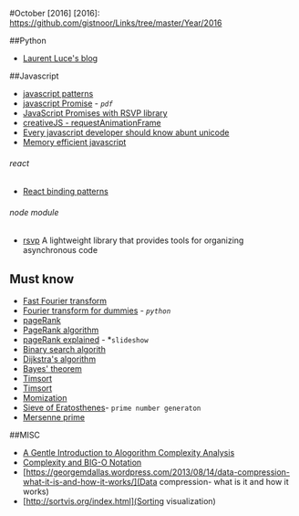 #October [2016]
[2016]: https://github.com/gistnoor/Links/tree/master/Year/2016

##Python
* [Laurent Luce's blog](http://www.laurentluce.com/)

##Javascript
* [javascript patterns](http://shichuan.github.io/javascript-patterns/)
* [javascript Promise](http://web.cs.iastate.edu/~smkautz/cs430s16/papers/javascript_promises/javascript_promises.pdf) - *`pdf`*
* [JavaScript Promises with RSVP library](https://www.toptal.com/javascript/javascript-promises)
* [creativeJS - requestAnimationFrame](http://creativejs.com/resources/requestanimationframe/)
* [Every javascript developer should know abunt unicode](https://rainsoft.io/what-every-javascript-developer-should-know-about-unicode/)
* [Memory efficient javascript](https://www.smashingmagazine.com/2012/11/writing-fast-memory-efficient-javascript/)

###### react
* [React binding patterns](https://medium.com/@housecor/react-binding-patterns-5-approaches-for-handling-this-92c651b5af56#.238sa8mrd)

###### node module
* [rsvp](https://www.npmjs.com/package/rsvp) A lightweight library that provides tools for organizing asynchronous code





## Must know
* [Fast Fourier transform](https://en.wikipedia.org/wiki/Fast_Fourier_transform)
* [Fourier transform for dummies](http://nipunbatra.github.io/2016/01/fft/) - *`python`*
* [pageRank](http://www.cs.princeton.edu/~chazelle/courses/BIB/pagerank.htm)
* [PageRank algorithm](http://www.linksandlaw.com/technicalbackground-pagerank.htm)
* [pageRank explained](http://www.slideshare.net/jdhaar/pagerank-algorithm-explaned) - *`slideshow`
* [Binary search algorith](https://en.wikipedia.org/wiki/Binary_search_algorithm)
* [Dijkstra's algorithm](https://en.wikipedia.org/wiki/Dijkstra%27s_algorithm)
* [Bayes' theorem](https://en.wikipedia.org/wiki/Bayes%27_theorem)
* [Timsort](https://en.wikipedia.org/wiki/Timsort)
* [Timsort](https://en.wikipedia.org/wiki/Timsort)
* [Momization](https://en.wikipedia.org/wiki/Memoization)
* [Sieve of Eratosthenes](https://en.wikipedia.org/wiki/Sieve_of_Eratosthenes)- `prime number generaton`
* [Mersenne prime](https://en.wikipedia.org/wiki/Mersenne_prime)

##MISC
* [A Gentle Introduction to Alogorithm Complexity Analysis](http://discrete.gr/complexity/)
* [Complexity and BIG-O Notation](http://pages.cs.wisc.edu/~vernon/cs367/notes/3.COMPLEXITY.html)
* [https://georgemdallas.wordpress.com/2013/08/14/data-compression-what-it-is-and-how-it-works/](Data compression- what is it and how it works)
* [http://sortvis.org/index.html](Sorting visualization)
